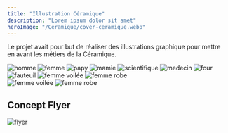 ```yaml
---
title: "Illustration Céramique"
description: "Lorem ipsum dolor sit amet"
heroImage: "/Ceramique/cover-ceramique.webp"
---
```


<section class="p-4 border-4 border-grayish-blue rounded">

  <p class="font-Merriweather text-base text-white w-full mt-4"> Le projet avait pour but de réaliser des illustrations graphique pour mettre en avant les métiers de la Céramique.
  </p>

  <div class="grid grid-cols-2 md:grid-cols-3 lg:grid-cols-4 gap-4">
  <img class="w-44 lg:w-64 transition-transform duration-300 transform hover:scale-105" src="/Ceramique/homme.webp" alt="homme"/>
  <img class="w-44 lg:w-64 transition-transform duration-300 transform hover:scale-105" src="/Ceramique/femme.webp" alt="femme"/>
  <img class="w-44 lg:w-64 transition-transform duration-300 transform hover:scale-105" src="/Ceramique/papy.webp" alt="papy"/>
  <img class="w-44 lg:w-64 transition-transform duration-300 transform hover:scale-105" src="/Ceramique/mamie.webp" alt="mamie"/>
  <img class="w-44 lg:w-64 transition-transform duration-300 transform hover:scale-105" src="/Ceramique/scientifique.webp" alt="scientifique"/>
  <img class="w-44 lg:w-64 transition-transform duration-300 transform hover:scale-105" src="/Ceramique/medecin.webp" alt="medecin"/>
  <img class="w-44 lg:w-64 transition-transform duration-300 transform hover:scale-105" src="/Ceramique/four.webp" alt="four"/>
  <img class="w-44 lg:w-64 transition-transform duration-300 transform hover:scale-105" src="/Ceramique/fauteuil.webp" alt="fauteuil"/>
  <img class="w-40 lg:hidden   lg:w-60 transition-transform duration-300 transform hover:scale-105" src="/Ceramique/femme-voilée.webp" alt="femme voilée"/>
  <img class="w-40 lg:hidden lg:w-60 transition-transform duration-300 transform hover:scale-105" src="/Ceramique/femme-robe.webp" alt="femme robe"/>
</div>

<div class="flex justify-center gap-4 mt-4">
  <img class="hidden lg:block lg:w-60 transition-transform duration-300 transform hover:scale-105" src="/Ceramique/femme-voilée.webp" alt="femme voilée"/>
  <img class="hidden lg:block lg:w-60 transition-transform duration-300 transform hover:scale-105" src="/Ceramique/femme-robe.webp" alt="femme robe"/>
</div>


<div class="flex flex-col items-center text-center mt-4">
  <h2 class="mb-4 font-Aquire text-white text-xl lg:text-2xl">Concept Flyer</h2>
  <img class="w-44 lg:w-64 transition-transform duration-300 transform hover:scale-105" src="/Ceramique/flyer.webp" alt="flyer"/>
</div>

</section>
